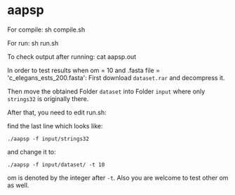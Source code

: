 # aapsp

For compile:
sh compile.sh

For run:
sh run.sh

To check output after running:
cat aapsp.out

In order to test results when om = 10 and .fasta file = 'c_elegans_ests_200.fasta':
First download `dataset.rar` and decompress it.

Then move the obtained Folder `dataset` into Folder `input` where only `strings32` is originally there.

After that, you need to edit run.sh:

find the last line which looks like: 
```
./aapsp -f input/strings32
``` 
and change it to:
```
./aapsp -f input/dataset/ -t 10
```
om is denoted by the integer after `-t`.
Also you are welcome to test other om as well.
